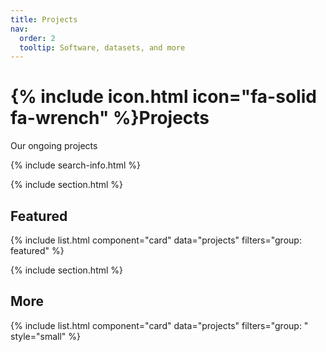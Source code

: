```yaml
---
title: Projects
nav:
  order: 2
  tooltip: Software, datasets, and more
---
```


# {% include icon.html icon="fa-solid fa-wrench" %}Projects

Our ongoing projects

{% include search-info.html %}

{% include section.html %}

## Featured

{% include list.html component="card" data="projects" filters="group: featured" %}

{% include section.html %}

## More

{% include list.html component="card" data="projects" filters="group: " style="small" %}
